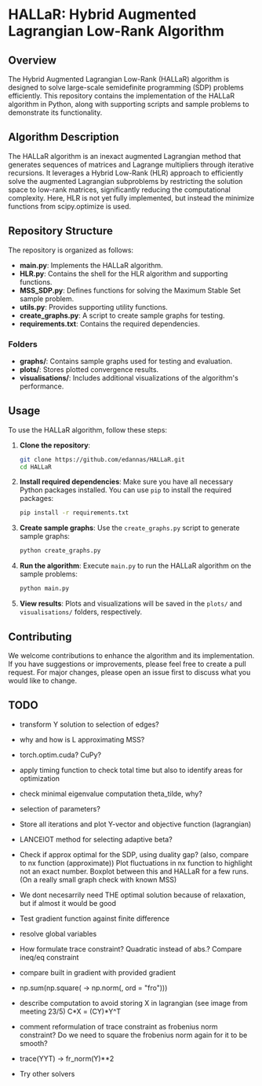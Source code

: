 # HALLaR: Hybrid Augmented Lagrangian Low-Rank Algorithm

## Overview

The Hybrid Augmented Lagrangian Low-Rank (HALLaR) algorithm is designed to solve large-scale semidefinite programming (SDP) problems efficiently. This repository contains the implementation of the HALLaR algorithm in Python, along with supporting scripts and sample problems to demonstrate its functionality.

## Algorithm Description

The HALLaR algorithm is an inexact augmented Lagrangian method that generates sequences of matrices and Lagrange multipliers through iterative recursions. It leverages a Hybrid Low-Rank (HLR) approach to efficiently solve the augmented Lagrangian subproblems by restricting the solution space to low-rank matrices, significantly reducing the computational complexity. Here, HLR is not yet fully implemented, but instead the minimize functions from scipy.optimize is used. 

## Repository Structure

The repository is organized as follows:

- **main.py**: Implements the HALLaR algorithm.
- **HLR.py**: Contains the shell for the HLR algorithm and supporting functions.
- **MSS_SDP.py**: Defines functions for solving the Maximum Stable Set sample problem.
- **utils.py**: Provides supporting utility functions.
- **create_graphs.py**: A script to create sample graphs for testing.
- **requirements.txt**: Contains the required dependencies. 

### Folders

- **graphs/**: Contains sample graphs used for testing and evaluation.
- **plots/**: Stores plotted convergence results.
- **visualisations/**: Includes additional visualizations of the algorithm's performance.

## Usage

To use the HALLaR algorithm, follow these steps:

1. **Clone the repository**:
    ```bash
    git clone https://github.com/edannas/HALLaR.git
    cd HALLaR
    ```

2. **Install required dependencies**:
    Make sure you have all necessary Python packages installed. You can use `pip` to install the required packages:
    ```bash
    pip install -r requirements.txt
    ```

3. **Create sample graphs**:
    Use the `create_graphs.py` script to generate sample graphs:
    ```bash
    python create_graphs.py
    ```

4. **Run the algorithm**:
    Execute `main.py` to run the HALLaR algorithm on the sample problems:
    ```bash
    python main.py
    ```

5. **View results**:
    Plots and visualizations will be saved in the `plots/` and `visualisations/` folders, respectively.

## Contributing

We welcome contributions to enhance the algorithm and its implementation. If you have suggestions or improvements, please feel free to create a pull request. For major changes, please open an issue first to discuss what you would like to change.

## TODO
- transform Y solution to selection of edges? 
- why and how is L approximating MSS?
- torch.optim.cuda? CuPy?
- apply timing function to check total time but also to identify areas for optimization
- check minimal eigenvalue computation theta_tilde, why?
- selection of parameters?
- Store all iterations and plot Y-vector and objective function (lagrangian)
- LANCElOT method for selecting adaptive beta?
- Check if approx optimal for the SDP, using duality gap? (also, compare to nx function (approximate))
  Plot fluctuations in nx function to highlight not an exact number. Boxplot between this and HALLaR for a few runs.
  (On a really small graph check with known MSS)
- We dont necesarrily need THE optimal solution because of relaxation, but if almost it would be good 
- Test gradient function against finite difference
- resolve global variables
- How formulate trace constraint? Quadratic instead of abs.? Compare ineq/eq constraint
- compare built in gradient with provided gradient
- np.sum(np.square( -> np.norm(, ord = "fro")))

- describe computation to avoid storing X in lagrangian (see image from meeting 23/5) C*X = (CY)*Y^T
- comment reformulation of trace constraint as frobenius norm constraint? Do we need to square the frobenius norm again for it to be smooth?
- trace(YYT) -> fr_norm(Y)**2
- Try other solvers